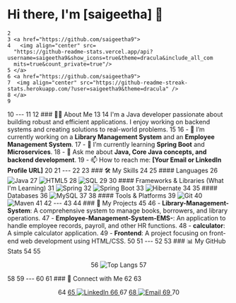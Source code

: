  # Hi there, I'm [saigeetha] 👋
    2
    3 <a href="https://github.com/saigeetha9">
    4   <img align="center" src=
      "https://github-readme-stats.vercel.app/api?username=saigeetha9&show_icons=true&theme=dracula&include_all_com
      mits=true&count_private=true"/>
    5 </a>
    6 <a href="https://github.com/saigeetha9">
    7  <img align="center" src="https://github-readme-streak-stats.herokuapp.com/?user=saigeetha9&theme=dracula" />
    8 </a>
    9
   10 ---
   11
   12 ### 👨‍💻 About Me
   13
   14 I'm a Java developer passionate about building robust and efficient applications. I enjoy working on backend
      systems and creating solutions to real-world problems.
   15
   16 - 🔭 I’m currently working on a **Library Management System** and an **Employee Management System**.
   17 - 🌱 I’m currently learning **Spring Boot** and **Microservices**.
   18 - 💬 Ask me about **Java, Core Java concepts, and backend development**.
   19 - 📫 How to reach me: **[Your Email or LinkedIn Profile URL]**
   20
   21 ---
   22
   23 ### 🛠️ My Skills
   24
   25 #### Languages
   26 ![Java](https://img.shields.io/badge/java-%23ED8B00.svg?style=for-the-badge&logo=java&logoColor=white)
   27 ![HTML5](https://img.shields.io/badge/html5-%23E34F26.svg?style=for-the-badge&logo=html5&logoColor=white)
   28 ![SQL](https://img.shields.io/badge/sql-%23025E8C.svg?style=for-the-badge&logo=sql&logoColor=white)
   29
   30 #### Frameworks & Libraries (What I'm Learning)
   31 ![Spring](https://img.shields.io/badge/spring-%236DB33F.svg?style=for-the-badge&logo=spring&logoColor=white)
   32 ![Spring Boot](https://img.shields.io/badge/Spring_Boot-F2F4F9?style=for-the-badge&logo=spring-boot)
   33 ![Hibernate](https://img.shields.io/badge/hibernate-59666C?style=for-the-badge&logo=hibernate&logoColor=white
      )
   34
   35 #### Databases
   36 ![MySQL](https://img.shields.io/badge/mysql-%2300f.svg?style=for-the-badge&logo=mysql&logoColor=white)
   37
   38 #### Tools & Platforms
   39 ![Git](https://img.shields.io/badge/git-%23F05033.svg?style=for-the-badge&logo=git&logoColor=white)
   40 ![Maven](
      https://img.shields.io/badge/apache_maven-C71A36?style=for-the-badge&logo=apache-maven&logoColor=white)
   41
   42 ---
   43
   44 ### 🚀 My Projects
   45
   46 - **Library-Management-System**: A comprehensive system to manage books, borrowers, and library operations.
   47 - **Employee-Management-System-EMS-**: An application to handle employee records, payroll, and other HR
      functions.
   48 - **calculator**: A simple calculator application.
   49 - **Frontend**: A project focusing on front-end web development using HTML/CSS.
   50
   51 ---
   52
   53 ### 📊 My GitHub Stats
   54
   55 <p align="center">
   56   <img src=
      "https://github-readme-stats.vercel.app/api/top-langs/?username=saigeetha9&layout=compact&theme=dracula" alt=
      "Top Langs" />
   57 </p>
   58
   59 ---
   60
   61 ### 🤝 Connect with Me
   62
   63 <p align="center">
   64   <a href="https://www.linkedin.com/in/your-linkedin-profile/">
   65     <img src="https://img.shields.io/badge/LinkedIn-0077B5?style=for-the-badge&logo=linkedin&logoColor=white"
      alt="LinkedIn">
   66   </a>
   67   <a href="mailto:your-email@example.com">
   68     <img src="https://img.shields.io/badge/Email-D14836?style=for-the-badge&logo=gmail&logoColor=white"
      alt="Email">
   69   </a>
   70 </p>
